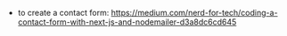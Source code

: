 - to create a contact form: <https://medium.com/nerd-for-tech/coding-a-contact-form-with-next-js-and-nodemailer-d3a8dc6cd645>
